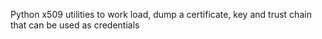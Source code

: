 Python x509 utilities to work load, dump a certificate, key and trust chain that can be used as credentials